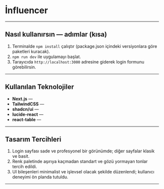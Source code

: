# İnfluencer

---

## Nasıl kullanırsın — adımlar (kısa)

1. Terminalde `npm install` çalıştır (package.json içindeki versiyonlara göre paketleri kuracak).  
2. `npm run dev` ile uygulamayı başlat.  
3. Tarayıcıda `http://localhost:3000` adresine giderek login formunu görebilirsin.  

---

## Kullanılan Teknolojiler

- **Next.js** — 
- **TailwindCSS** — 
- **shadcn/ui** — 
- **lucide-react** — 
- **react-table** — 

---

## Tasarım Tercihleri

1. Login sayfası sade ve profesyonel bir görünümde; diğer sayfalar klasik ve basit.
2. Renk paletinde aşırıya kaçmadan standart ve gözü yormayan tonlar tercih edildi.  
3. UI bileşenleri minimalist ve işlevsel olacak şekilde düzenlendi; kullanıcı deneyimi ön planda tutuldu.  

---

